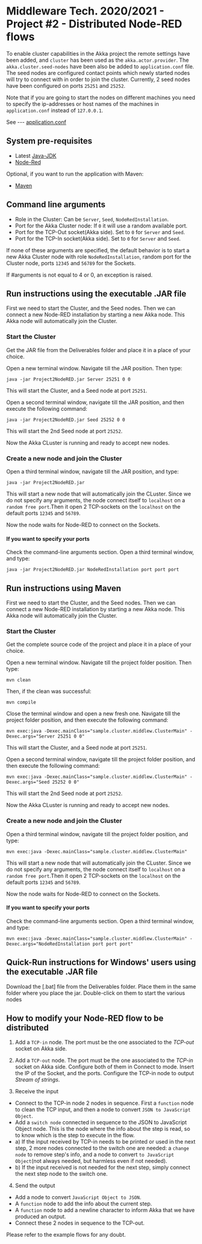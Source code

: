 # Middleware Tech. 2020/2021 - Project #2 - Distributed Node-RED flows

To enable cluster capabilities in the Akka project the remote settings have been added, and `cluster` has been used as the `akka.actor.provider`. The `akka.cluster.seed-nodes` have been also be added to `application.conf` file.
The seed nodes are configured contact points which newly started nodes will try to connect with in order to join the cluster. Currently, 2 seed nodes have been configured on ports `25251` and `25252`.

Note that if you are going to start the nodes on different machines you need to specify the ip-addresses or host names of the machines in `application.conf` instead of `127.0.0.1`.

See --- [application.conf](src/main/resources/application.conf)

## System pre-requisites
- Latest [Java-JDK](https://www.oracle.com/it/java/technologies/javase-downloads.html)
- [Node-Red](https://nodered.org/)

Optional, if you want to run the application with Maven:

- [Maven](http://maven.apache.org/download.cgi) 

## Command line arguments
- Role in the Cluster: Can be `Server`, `Seed`, `NodeRedInstallation`.
- Port for the Akka Cluster node: If `0` it will use a random available port.
- Port for the TCP-Out socket(Akka side). Set to `0` for `Server` and `Seed`. 
- Port for the TCP-In socket(Akka side). Set to `0` for `Server` and `Seed`.

If none of these arguments are specified, the default behavior is to start a new Akka Cluster node with role `NodeRedInstallation`, random port for the Cluster node, ports `12345` and `56789` for the Sockets.

If #arguments is not equal to 4 or 0, an exception is raised.

## Run instructions using the executable .JAR file

First we need to start the Cluster, and the Seed nodes. Then we can connect a new Node-RED installation by starting a new Akka node. This Akka node will automatically join the Cluster.

### Start the Cluster

Get the JAR file from the Deliverables folder and place it in a place of your choice.

Open a new terminal window. Navigate till the JAR position. Then type:

    java -jar Project2NodeRED.jar Server 25251 0 0

This will start the Cluster, and a Seed node at port `25251`.

Open a second terminal window, navigate till the JAR position, and then execute the following command:

    java -jar Project2NodeRED.jar Seed 25252 0 0

This will start the 2nd Seed node at port `25252`.

Now the Akka CLuster is running and ready to accept new nodes.

### Create a new node and join the Cluster

Open a third terminal window, navigate till the JAR position, and type:

    java -jar Project2NodeRED.jar

This will start a new node that will automatically join the CLuster. Since we do not specify any arguments, the node connect itself to `localhost` on a `random free port`.Then it open 2 TCP-sockets on the `localhost` on the default ports `12345` and `56789`.

Now the node waits for Node-RED to connect on the Sockets.

#### If you want to specify your ports

Check the command-line arguments section. Open a third terminal window, and type:

    java -jar Project2NodeRED.jar NodeRedInstallation port port port

## Run instructions using Maven

First we need to start the Cluster, and the Seed nodes. Then we can connect a new Node-RED installation by starting a new Akka node. This Akka node will automatically join the Cluster.

### Start the Cluster

Get the complete source code of the project and place it in a place of your choice.

Open a new terminal window. Navigate till the project folder position. Then type:

    mvn clean

Then, if the clean was successful:

    mvn compile

Close the terminal window and open a new fresh one. Navigate till the project folder position, and then execute the following command:

    mvn exec:java -Dexec.mainClass="sample.cluster.middlew.ClusterMain" -Dexec.args="Server 25251 0 0"

This will start the Cluster, and a Seed node at port `25251`.

Open a second terminal window, navigate till the project folder position, and then execute the following command:

    mvn exec:java -Dexec.mainClass="sample.cluster.middlew.ClusterMain" -Dexec.args="Seed 25252 0 0"

This will start the 2nd Seed node at port `25252`.

Now the Akka CLuster is running and ready to accept new nodes.

### Create a new node and join the Cluster

Open a third terminal window, navigate till the project folder position, and type:

    mvn exec:java -Dexec.mainClass="sample.cluster.middlew.ClusterMain"

This will start a new node that will automatically join the CLuster. Since we do not specify any arguments, the node connect itself to `localhost` on a `random free port`.Then it open 2 TCP-sockets on the `localhost` on the default ports `12345` and `56789`.

Now the node waits for Node-RED to connect on the Sockets.

#### If you want to specify your ports

Check the command-line arguments section. Open a third terminal window, and type:

    mvn exec:java -Dexec.mainClass="sample.cluster.middlew.ClusterMain" -Dexec.args="NodeRedInstallation port port port"

## Quick-Run instructions for Windows' users using the executable .JAR file

Download the [.bat] file from the Deliverables folder. Place them in the same folder where you place the jar. Double-click on them to start the various nodes

## How to modify your Node-RED flow to be distributed

1) Add a `TCP-in` node. The port must be the one associated to the *TCP-out* socket on Akka side.
2) Add a `TCP-out` node. The port must be the one associated to the *TCP-in* socket on Akka side.
Configure both of them in Connect to mode. Insert the IP of the Socket, and the ports. Configure the TCP-in node to output *Stream of strings*.

3) Receive the input   
- Connect to the TCP-in node 2 nodes in sequence. First a `function` node to clean the TCP input, and then a node to convert `JSON to JavaScript Object`.
- Add a `switch node` connected in sequence to the JSON to JavaScript Object node. This is the node where the info about the step is read, so to know which is the step to execute in the flow.
- a) If the input received by TCP-in needs to be printed or used in the next step, 2 more nodes connected to the switch one are needed: a `change node` to remove step's info, and a node to convert `to JavaScript Object`(not always needed, but harmless even if not needed). 
- b) If the input received is not needed for the next step, simply connect the next step node to the switch one.

4) Send the output
- Add a node to convert `JavaScript Object to JSON`.
- A `function` node to add the info about the current step.
- A `function` node to add a newline character to inform Akka that we have produced an output.
- Connect these 2 nodes in sequence to the TCP-out.

Please refer to the example flows for any doubt.
   